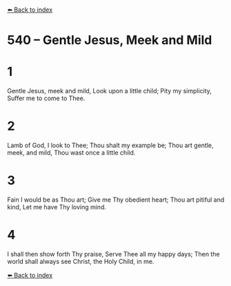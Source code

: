 [⬅️ Back to index](../README.md)

# 540 – Gentle Jesus, Meek and Mild


# 1
Gentle Jesus, meek and mild,
Look upon a little child;
Pity my simplicity,
Suffer me to come to Thee.

# 2
Lamb of God, I look to Thee;
Thou shalt my example be;
Thou art gentle, meek, and mild,
Thou wast once a little child.

# 3
Fain I would be as Thou art;
Give me Thy obedient heart;
Thou art pitiful and kind,
Let me have Thy loving mind.

# 4
I shall then show forth Thy praise,
Serve Thee all my happy days;
Then the world shall always see
Christ, the Holy Child, in me.

[⬅️ Back to index](../README.md)
